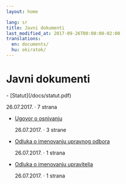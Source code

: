 ```yaml
---
layout: home

lang: sr
title: Javni dokumenti
last_modified_at: 2017-09-26T00:00:00-02:00
translations:
  en: documents/
  hu: okiratok/
---
```


# Javni dokumenti

<div class="mdl-color-text--grey-600 documents" markdown="1">
- [Statut](/docs/statut.pdf)

  26.07.2017. · 7 strana
- [Ugovor o osnivanju](/docs/ugovor-o-osnivanju.pdf)

  26.07.2017. · 3 strane
- [Odluka o imenovanju upravnog odbora](/docs/odluka-o-imenovanju-upravnog-odbora.pdf)

  26.07.2017. · 1 strana
- [Odluka o imenovanju upravitelja](/docs/odluka-o-imenovanju-upravitelja.pdf)

  26.07.2017. · 1 strana
</div>
